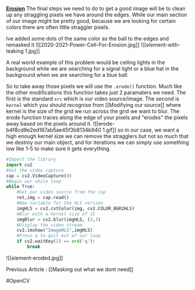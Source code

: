 **<u>Erosion</u>**
The final steps we need to do to get a good image will be to clean up any straggling pixels we have around the edges. While our main section of our image might be pretty good, because we are looking for certain colors there are often little straggler pixels.

Ive added some dots of the same color as the ball to the edges and remasked it 
![[2020-2021-Power-Cell-For-Erosion.jpg]]
![[element-with-leaking 1.jpg]]

A real world example of this problem would be ceiling lights in the background while we are searching for a signal light or a blue hat in the background when we are searching for a blue ball.

So to take away those pixels we will use the `.erode()` function. Much like the other modifications this function takes just 2 paramaters we need. The first is the standard `src` which is our video source/image. The second is `kernel` which you should recognise from [[Modifying our source]] where kernel is the size of the grid we run across the grid we want to blur. The erode function traces along the edge of your pixels and "erodes" the pixels away based on the pixels around it.
![[erode-b4f8cd8e2ed187ab5ae45f3b8134b940 1.gif]]
so in our case, we want a high enough kernel size we can remove the stragglers but not so much that we destroy our main object, and for iterations we can simply use something low like 1-5 to make sure it gets everything.

```py
#Import the library
import cv2
#Get the video capture
cap = cv2.VideoCapture(0)
#Begin our while loop
while True:
	#Get our video source from the cap
    ret,img = cap.read()
	#New variable for the HLS version
	imgHLS = cv2.cvtColor(img, cv2.COLOR_BGR2HLS)
	#Blur with a kernel size of 15
	imgBlur = cv2.blur(imgHLS, (3,3)
	#Display the video stream
	cv2.imshow("ImageHLS",imgHLS)
	#Press q to quit out of our loop
	if cv2.waitKey(1) == ord('q'):
		break
```
![[element-eroded.jpg]]

Previous Article : [[Masking out what we dont need]]

#OpenCV 